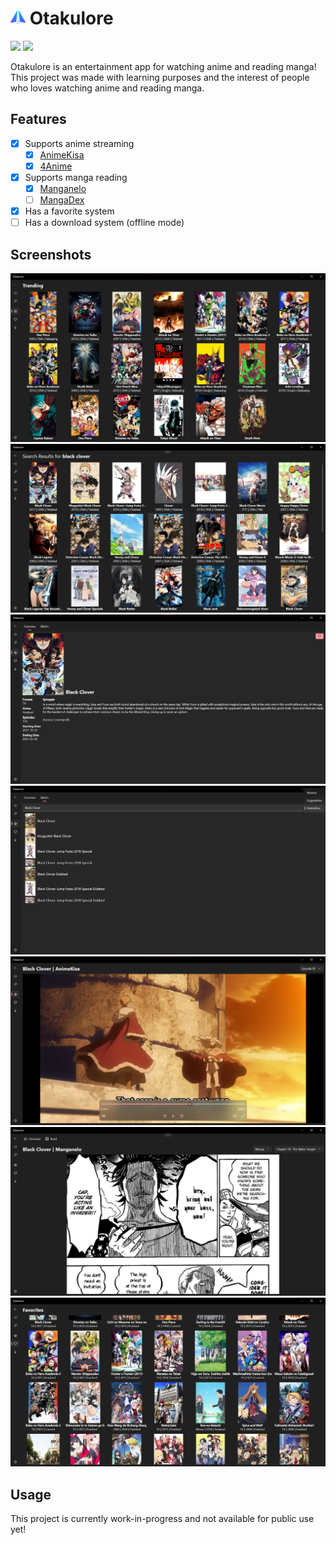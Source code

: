 # <img src="./.github/icon.png" width="24"/> Otakulore

[![](https://img.shields.io/badge/Powered%20By-.NET-blue?logo=microsoft&style=flat-square)](https://dotnet.microsoft.com)
[![](https://img.shields.io/badge/Made%20With-Visual%20Studio-blue?logo=visual-studio&style=flat-square)](https://visualstudio.microsoft.com)

Otakulore is an entertainment app for watching anime and reading manga! This project was made with learning purposes and the interest of people who loves watching anime and reading manga.

## Features

* [X] Supports anime streaming
  * [X] [AnimeKisa](https://animekisa.tv)
  * [X] [4Anime](https://4anime.to)
* [X] Supports manga reading
  * [X] [Manganelo](https://manganelo.tv)
  * [ ] [MangaDex](https://mangadex.tv)
* [X] Has a favorite system
* [ ] Has a download system (offline mode)

## Screenshots

![](./.github/screenshots/0.png)
![](./.github/screenshots/1.png)
![](./.github/screenshots/2.png)
![](./.github/screenshots/3.png)
![](./.github/screenshots/4.png)
![](./.github/screenshots/5.png)
![](./.github/screenshots/6.png)

## Usage

This project is currently work-in-progress and not available for public use yet!